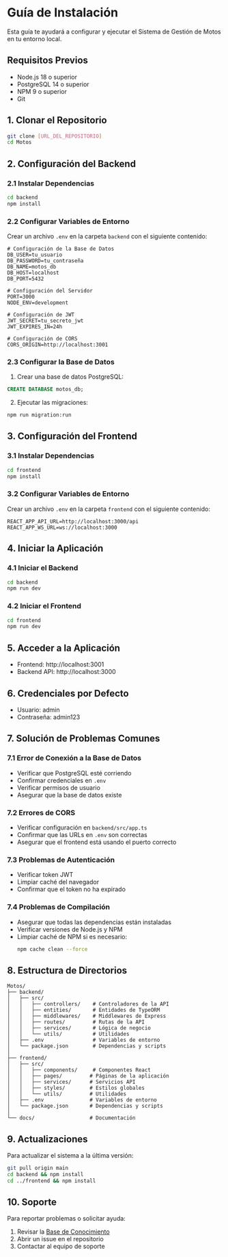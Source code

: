 # Guía de Instalación

Esta guía te ayudará a configurar y ejecutar el Sistema de Gestión de Motos en tu entorno local.

## Requisitos Previos

- Node.js 18 o superior
- PostgreSQL 14 o superior
- NPM 9 o superior
- Git

## 1. Clonar el Repositorio

```bash
git clone [URL_DEL_REPOSITORIO]
cd Motos
```

## 2. Configuración del Backend

### 2.1 Instalar Dependencias
```bash
cd backend
npm install
```

### 2.2 Configurar Variables de Entorno
Crear un archivo `.env` en la carpeta `backend` con el siguiente contenido:

```env
# Configuración de la Base de Datos
DB_USER=tu_usuario
DB_PASSWORD=tu_contraseña
DB_NAME=motos_db
DB_HOST=localhost
DB_PORT=5432

# Configuración del Servidor
PORT=3000
NODE_ENV=development

# Configuración de JWT
JWT_SECRET=tu_secreto_jwt
JWT_EXPIRES_IN=24h

# Configuración de CORS
CORS_ORIGIN=http://localhost:3001
```

### 2.3 Configurar la Base de Datos
1. Crear una base de datos PostgreSQL:
```sql
CREATE DATABASE motos_db;
```

2. Ejecutar las migraciones:
```bash
npm run migration:run
```

## 3. Configuración del Frontend

### 3.1 Instalar Dependencias
```bash
cd frontend
npm install
```

### 3.2 Configurar Variables de Entorno
Crear un archivo `.env` en la carpeta `frontend` con el siguiente contenido:

```env
REACT_APP_API_URL=http://localhost:3000/api
REACT_APP_WS_URL=ws://localhost:3000
```

## 4. Iniciar la Aplicación

### 4.1 Iniciar el Backend
```bash
cd backend
npm run dev
```

### 4.2 Iniciar el Frontend
```bash
cd frontend
npm run dev
```

## 5. Acceder a la Aplicación

- Frontend: http://localhost:3001
- Backend API: http://localhost:3000

## 6. Credenciales por Defecto

- Usuario: admin
- Contraseña: admin123

## 7. Solución de Problemas Comunes

### 7.1 Error de Conexión a la Base de Datos
- Verificar que PostgreSQL esté corriendo
- Confirmar credenciales en `.env`
- Verificar permisos de usuario
- Asegurar que la base de datos existe

### 7.2 Errores de CORS
- Verificar configuración en `backend/src/app.ts`
- Confirmar que las URLs en `.env` son correctas
- Asegurar que el frontend está usando el puerto correcto

### 7.3 Problemas de Autenticación
- Verificar token JWT
- Limpiar caché del navegador
- Confirmar que el token no ha expirado

### 7.4 Problemas de Compilación
- Asegurar que todas las dependencias están instaladas
- Verificar versiones de Node.js y NPM
- Limpiar caché de NPM si es necesario:
  ```bash
  npm cache clean --force
  ```

## 8. Estructura de Directorios

```
Motos/
├── backend/
│   ├── src/
│   │   ├── controllers/    # Controladores de la API
│   │   ├── entities/       # Entidades de TypeORM
│   │   ├── middlewares/    # Middlewares de Express
│   │   ├── routes/         # Rutas de la API
│   │   ├── services/       # Lógica de negocio
│   │   └── utils/          # Utilidades
│   ├── .env                # Variables de entorno
│   └── package.json        # Dependencias y scripts
│
├── frontend/
│   ├── src/
│   │   ├── components/     # Componentes React
│   │   ├── pages/         # Páginas de la aplicación
│   │   ├── services/      # Servicios API
│   │   ├── styles/        # Estilos globales
│   │   └── utils/         # Utilidades
│   ├── .env               # Variables de entorno
│   └── package.json       # Dependencias y scripts
│
└── docs/                  # Documentación
```

## 9. Actualizaciones

Para actualizar el sistema a la última versión:

```bash
git pull origin main
cd backend && npm install
cd ../frontend && npm install
```

## 10. Soporte

Para reportar problemas o solicitar ayuda:
1. Revisar la [Base de Conocimiento](KNOWLEDGE_BASE.md)
2. Abrir un issue en el repositorio
3. Contactar al equipo de soporte 